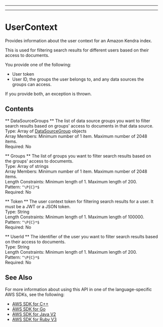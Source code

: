 --------

--------

# UserContext<a name="API_UserContext"></a>

Provides information about the user context for an Amazon Kendra index\.

This is used for filtering search results for different users based on their access to documents\.

You provide one of the following:
+ User token
+ User ID, the groups the user belongs to, and any data sources the groups can access\.

If you provide both, an exception is thrown\.

## Contents<a name="API_UserContext_Contents"></a>

 ** DataSourceGroups **   <a name="Kendra-Type-UserContext-DataSourceGroups"></a>
The list of data source groups you want to filter search results based on groups' access to documents in that data source\.  
Type: Array of [DataSourceGroup](API_DataSourceGroup.md) objects  
Array Members: Minimum number of 1 item\. Maximum number of 2048 items\.  
Required: No

 ** Groups **   <a name="Kendra-Type-UserContext-Groups"></a>
The list of groups you want to filter search results based on the groups' access to documents\.  
Type: Array of strings  
Array Members: Minimum number of 1 item\. Maximum number of 2048 items\.  
Length Constraints: Minimum length of 1\. Maximum length of 200\.  
Pattern: `^\P{C}*$`   
Required: No

 ** Token **   <a name="Kendra-Type-UserContext-Token"></a>
The user context token for filtering search results for a user\. It must be a JWT or a JSON token\.  
Type: String  
Length Constraints: Minimum length of 1\. Maximum length of 100000\.  
Pattern: `^\P{C}*$`   
Required: No

 ** UserId **   <a name="Kendra-Type-UserContext-UserId"></a>
The identifier of the user you want to filter search results based on their access to documents\.  
Type: String  
Length Constraints: Minimum length of 1\. Maximum length of 200\.  
Pattern: `^\P{C}*$`   
Required: No

## See Also<a name="API_UserContext_SeeAlso"></a>

For more information about using this API in one of the language\-specific AWS SDKs, see the following:
+  [AWS SDK for C\+\+](https://docs.aws.amazon.com/goto/SdkForCpp/kendra-2019-02-03/UserContext) 
+  [AWS SDK for Go](https://docs.aws.amazon.com/goto/SdkForGoV1/kendra-2019-02-03/UserContext) 
+  [AWS SDK for Java V2](https://docs.aws.amazon.com/goto/SdkForJavaV2/kendra-2019-02-03/UserContext) 
+  [AWS SDK for Ruby V3](https://docs.aws.amazon.com/goto/SdkForRubyV3/kendra-2019-02-03/UserContext) 